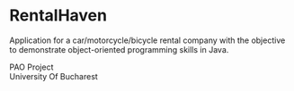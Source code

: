 # RentalHaven
Application for a car/motorcycle/bicycle rental company with the objective to demonstrate object-oriented programming skills in Java.  

PAO Project  
University Of Bucharest
